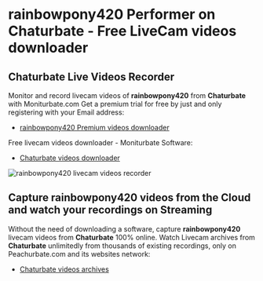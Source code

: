 # rainbowpony420 Performer on Chaturbate - Free LiveCam videos downloader

## Chaturbate Live Videos Recorder

Monitor and record livecam videos of **rainbowpony420** from **Chaturbate** with Moniturbate.com
Get a premium trial for free by just and only registering with your Email address:
* [rainbowpony420 Premium videos downloader](https://moniturbate.com/request-demo-licence-key.html)

Free livecam videos downloader - Moniturbate Software:
* [Chaturbate videos downloader](https://moniturbate.com/moniturbate-download-software.html)

![rainbowpony420 livecam videos recorder](https://peachurnet.com/templates/moniturbate-software.png)


## Capture rainbowpony420 videos from the Cloud and watch your recordings on Streaming

Without the need of downloading a software, capture **rainbowpony420** livecam videos from **Chaturbate** 100% online.
Watch Livecam archives from **Chaturbate** unlimitedly from thousands of existing recordings, only on Peachurbate.com and its websites network:
* [Chaturbate videos archives](https://peachurnet.com/)